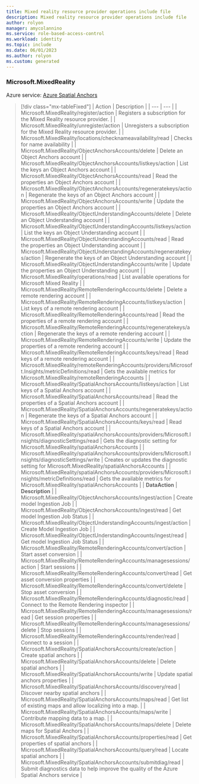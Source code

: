 ```yaml
---
title: Mixed reality resource provider operations include file
description: Mixed reality resource provider operations include file
author: rolyon
manager: amycolannino
ms.service: role-based-access-control
ms.workload: identity
ms.topic: include
ms.date: 06/01/2023
ms.author: rolyon
ms.custom: generated
---
```


### Microsoft.MixedReality

Azure service: [Azure Spatial Anchors](../../../spatial-anchors/index.yml)

> [!div class="mx-tableFixed"]
> | Action | Description |
> | --- | --- |
> | Microsoft.MixedReality/register/action | Registers a subscription for the Mixed Reality resource provider. |
> | Microsoft.MixedReality/unregister/action | Unregisters a subscription for the Mixed Reality resource provider. |
> | Microsoft.MixedReality/locations/checknameavailability/read | Checks for name availability |
> | Microsoft.MixedReality/ObjectAnchorsAccounts/delete | Delete an Object Anchors account |
> | Microsoft.MixedReality/ObjectAnchorsAccounts/listkeys/action | List the keys an Object Anchors account |
> | Microsoft.MixedReality/ObjectAnchorsAccounts/read | Read the properties an Object Anchors account |
> | Microsoft.MixedReality/ObjectAnchorsAccounts/regeneratekeys/action | Regenerate the keys of an Object Anchors account |
> | Microsoft.MixedReality/ObjectAnchorsAccounts/write | Update the properties an Object Anchors account |
> | Microsoft.MixedReality/ObjectUnderstandingAccounts/delete | Delete an Object Understanding account |
> | Microsoft.MixedReality/ObjectUnderstandingAccounts/listkeys/action | List the keys an Object Understanding account |
> | Microsoft.MixedReality/ObjectUnderstandingAccounts/read | Read the properties an Object Understanding account |
> | Microsoft.MixedReality/ObjectUnderstandingAccounts/regeneratekeys/action | Regenerate the keys of an Object Understanding account |
> | Microsoft.MixedReality/ObjectUnderstandingAccounts/write | Update the properties an Object Understanding account |
> | Microsoft.MixedReality/operations/read | List available operations for Microsoft Mixed Reality |
> | Microsoft.MixedReality/RemoteRenderingAccounts/delete | Delete a remote rendering account |
> | Microsoft.MixedReality/RemoteRenderingAccounts/listkeys/action | List keys of a remote rendering account |
> | Microsoft.MixedReality/RemoteRenderingAccounts/read | Read the properties of a remote rendering account |
> | Microsoft.MixedReality/RemoteRenderingAccounts/regeneratekeys/action | Regenerate the keys of a remote rendering account |
> | Microsoft.MixedReality/RemoteRenderingAccounts/write | Update the properties of a remote rendering account |
> | Microsoft.MixedReality/RemoteRenderingAccounts/keys/read | Read keys of a remote rendering account |
> | Microsoft.MixedReality/remoteRenderingAccounts/providers/Microsoft.Insights/metricDefinitions/read | Gets the available metrics for Microsoft.MixedReality/remoteRenderingAccounts |
> | Microsoft.MixedReality/SpatialAnchorsAccounts/listkeys/action | List keys of a Spatial Anchors account |
> | Microsoft.MixedReality/SpatialAnchorsAccounts/read | Read the properties of a Spatial Anchors account |
> | Microsoft.MixedReality/SpatialAnchorsAccounts/regeneratekeys/action | Regenerate the keys of a Spatial Anchors account |
> | Microsoft.MixedReality/SpatialAnchorsAccounts/keys/read | Read keys of a Spatial Anchors account |
> | Microsoft.MixedReality/spatialAnchorsAccounts/providers/Microsoft.Insights/diagnosticSettings/read | Gets the diagnostic setting for Microsoft.MixedReality/spatialAnchorsAccounts |
> | Microsoft.MixedReality/spatialAnchorsAccounts/providers/Microsoft.Insights/diagnosticSettings/write | Creates or updates the diagnostic setting for Microsoft.MixedReality/spatialAnchorsAccounts |
> | Microsoft.MixedReality/spatialAnchorsAccounts/providers/Microsoft.Insights/metricDefinitions/read | Gets the available metrics for Microsoft.MixedReality/spatialAnchorsAccounts |
> | **DataAction** | **Description** |
> | Microsoft.MixedReality/ObjectAnchorsAccounts/ingest/action | Create model Ingestion Job |
> | Microsoft.MixedReality/ObjectAnchorsAccounts/ingest/read | Get model Ingestion Job Status |
> | Microsoft.MixedReality/ObjectUnderstandingAccounts/ingest/action | Create Model Ingestion Job |
> | Microsoft.MixedReality/ObjectUnderstandingAccounts/ingest/read | Get model Ingestion Job Status |
> | Microsoft.MixedReality/RemoteRenderingAccounts/convert/action | Start asset conversion |
> | Microsoft.MixedReality/RemoteRenderingAccounts/managesessions/action | Start sessions |
> | Microsoft.MixedReality/RemoteRenderingAccounts/convert/read | Get asset conversion properties |
> | Microsoft.MixedReality/RemoteRenderingAccounts/convert/delete | Stop asset conversion |
> | Microsoft.MixedReality/RemoteRenderingAccounts/diagnostic/read | Connect to the Remote Rendering inspector |
> | Microsoft.MixedReality/RemoteRenderingAccounts/managesessions/read | Get session properties |
> | Microsoft.MixedReality/RemoteRenderingAccounts/managesessions/delete | Stop sessions |
> | Microsoft.MixedReality/RemoteRenderingAccounts/render/read | Connect to a session |
> | Microsoft.MixedReality/SpatialAnchorsAccounts/create/action | Create spatial anchors |
> | Microsoft.MixedReality/SpatialAnchorsAccounts/delete | Delete spatial anchors |
> | Microsoft.MixedReality/SpatialAnchorsAccounts/write | Update spatial anchors properties |
> | Microsoft.MixedReality/SpatialAnchorsAccounts/discovery/read | Discover nearby spatial anchors |
> | Microsoft.MixedReality/SpatialAnchorsAccounts/maps/read | Get list of existing maps and allow localizing into a map. |
> | Microsoft.MixedReality/SpatialAnchorsAccounts/maps/write | Contribute mapping data to a map. |
> | Microsoft.MixedReality/SpatialAnchorsAccounts/maps/delete | Delete maps for Spatial Anchors |
> | Microsoft.MixedReality/SpatialAnchorsAccounts/properties/read | Get properties of spatial anchors |
> | Microsoft.MixedReality/SpatialAnchorsAccounts/query/read | Locate spatial anchors |
> | Microsoft.MixedReality/SpatialAnchorsAccounts/submitdiag/read | Submit diagnostics data to help improve the quality of the Azure Spatial Anchors service |
